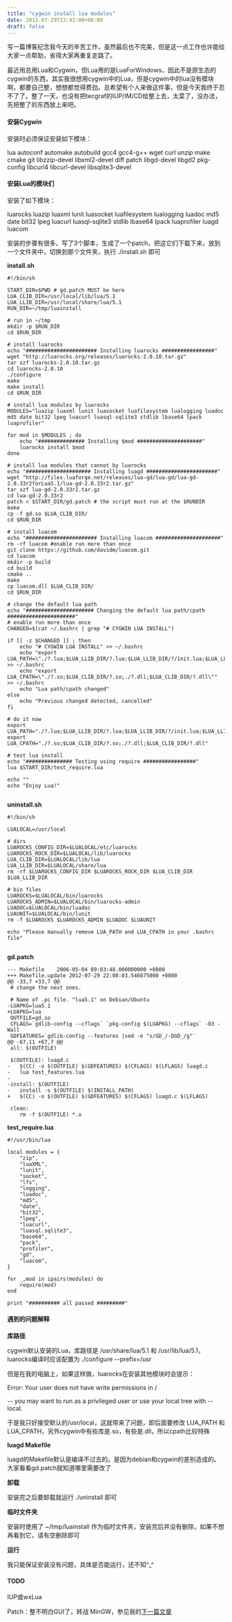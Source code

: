```yaml
---
title: "cygwin install lua modules"
date: 2012-07-29T23:43:00+08:00
draft: false
---
```


写一篇博客纪念我今天的辛苦工作，虽然最后也不完美，但是这一点工作也许能给大家一点帮助，省得大家再重复走路了。


  




最近用总用Lua和Cygwin，但Lua用的是LuaForWindows，因此不是原生态的cygwin的东西，其实我很想用cygwin中的Lua，但是cygwin中的lua没有模块啊，都要自己整，想想都觉得费劲。总希望有个人来做这件事，但是今天我终于忍不了了。整了一天，也没有把tecgraf的IUP/IM/CD给整上去，太菜了，没办法，先把整了的东西放上来吧。


  




#### 安装Cygwin


安装时必须保证安装如下模块：


lua autoconf automake autobuild gcc4 gcc4-g++ wget curl unzip make cmake git libzzip-devel libxml2-devel diff patch libgd-devel libgd2 pkg-config libcurl4 libcurl-devel libsqlite3-devel  




#### 安装Lua的模块们


安装了如下模块：


luarocks luazip luaxml lunit luasocket luafilesystem lualogging luadoc md5 date bit32 lpeg luacurl luasql-sqlite3 stdlib lbase64 lpack luaprofiler luagd luacom  




安装的步骤有很多，写了3个脚本，生成了一个patch，把这它们下载下来，放到一个文件夹中，切换到那个文件夹，执行 ./install.sh 即可


  




**install.sh**




```
#!/bin/sh

START_DIR=$PWD # gd.patch MUST be here
LUA_CLIB_DIR=/usr/local/lib/lua/5.1
LUA_LLIB_DIR=/usr/local/share/lua/5.1
RUN_DIR=~/tmp/luainstall

# run in ~/tmp
mkdir -p $RUN_DIR
cd $RUN_DIR

# install luarocks
echo "####################### Installing luarocks #################"
wget "http://luarocks.org/releases/luarocks-2.0.10.tar.gz"
tar xzf luarocks-2.0.10.tar.gz
cd luarocks-2.0.10
./configure
make
make install
cd $RUN_DIR

# install lua modules by luarocks
MODULES="luazip luaxml lunit luasocket luafilesystem lualogging luadoc md5 date bit32 lpeg luacurl luasql-sqlite3 stdlib lbase64 lpack luaprofiler"

for mod in $MODULES ; do
	echo "############### Installing $mod #####################"
	luarocks install $mod
done

# install lua modules that cannot by luarocks
echo "##################### Installing luagd #######################"
wget "http://files.luaforge.net/releases/lua-gd/lua-gd/lua-gd-2.0.33r2forLua5.1/lua-gd-2.0.33r2.tar.gz"
tar xzf lua-gd-2.0.33r2.tar.gz
cd lua-gd-2.0.33r2
patch < $START_DIR/gd.patch # the script must run at the $RUNDIR
make
cp -f gd.so $LUA_CLIB_DIR/
cd $RUN_DIR

# install luacom
echo "####################### Installing luacom #####################"
rm -rf luacom #enable run more than once
git clone https://github.com/davidm/luacom.git
cd luacom
mkdir -p build
cd build
cmake ..
make
cp luacom.dll $LUA_CLIB_DIR/
cd $RUN_DIR

# change the default lua path
echo "###################### Changing the default lua path/cpath ######################"
# enable run more than once
CHANGED=$(cat ~/.bashrc | grep "# CYGWIN LUA INSTALL")

if [[ -z $CHANGED ]] ; then
	echo "# CYGWIN LUA INSTALL" >> ~/.bashrc
	echo "export LUA_PATH=\"./?.lua;$LUA_LLIB_DIR/?.lua;$LUA_LLIB_DIR/?/init.lua;$LUA_LLIB_DIR/?.lua;$LUA_LLIB_DIR/?/init.lua\"" >> ~/.bashrc
	echo "export LUA_CPATH=\"./?.so;$LUA_CLIB_DIR/?.so;./?.dll;$LUA_CLIB_DIR/?.dll\"" >> ~/.bashrc
	echo "Lua path/cpath changed"
else
	echo "Previous changed detected, cancelled"	
fi

# do it now
export LUA_PATH="./?.lua;$LUA_LLIB_DIR/?.lua;$LUA_LLIB_DIR/?/init.lua;$LUA_LLIB_DIR/?.lua;$LUA_LLIB_DIR/?/init.lua"
export LUA_CPATH="./?.so;$LUA_CLIB_DIR/?.so;./?.dll;$LUA_CLIB_DIR/?.dll"

# test lua install
echo "############### Testing using require #################"
lua $START_DIR/test_require.lua

echo ""
echo "Enjoy Lua!"


```
  

**uninstall.sh**



```
#!/bin/sh

LUALOCAL=/usr/local

# dirs
LUAROCKS_CONFIG_DIR=$LUALOCAL/etc/luarocks
LUAROCKS_ROCK_DIR=$LUALOCAL/lib/luarocks
LUA_CLIB_DIR=$LUALOCAL/lib/lua
LUA_LLIB_DIR=$LUALOCAL/share/lua
rm -rf $LUAROCKS_CONFIG_DIR $LUAROCKS_ROCK_DIR $LUA_CLIB_DIR $LUA_LLIB_DIR

# bin files
LUAROCKS=$LUALOCAL/bin/luarocks
LUAROCKS_ADMIN=$LUALOCAL/bin/luarocks-admin
LUADOC=$LUALOCAL/bin/luadoc
LUAUNIT=$LUALOCAL/bin/lunit
rm -f $LUAROCKS $LUAROCKS_ADMIN $LUADOC $LUAUNIT

echo "Please manually remove LUA_PATH and LUA_CPATH in your .bashrc file"


```
  

**gd.patch**



```
--- Makefile	2006-05-04 09:03:48.000000000 +0800
+++ Makefile.update	2012-07-29 22:08:03.546875000 +0800
@@ -33,7 +33,7 @@
 # change the next ones.
 
 # Name of .pc file. "lua5.1" on Debian/Ubuntu
-LUAPKG=lua5.1
+LUAPKG=lua
 OUTFILE=gd.so
 CFLAGS=`gdlib-config --cflags` `pkg-config $(LUAPKG) --cflags` -O3 -Wall
 GDFEATURES=`gdlib-config --features |sed -e "s/GD_/-DGD_/g"`
@@ -67,11 +67,7 @@
 all: $(OUTFILE)
 
 $(OUTFILE): luagd.c
-	$(CC) -o $(OUTFILE) $(GDFEATURES) $(CFLAGS) $(LFLAGS) luagd.c
-	lua test_features.lua
-
-install: $(OUTFILE)
-	install -s $(OUTFILE) $(INSTALL_PATH)
+	$(CC) -o $(OUTFILE) $(GDFEATURES) $(CFLAGS) luagd.c $(LFLAGS)
 
 clean:
 	rm -f $(OUTFILE) *.o

```
  

**test\_require.lua**



```
#!/usr/bin/lua

local modules = {
	"zip",
	"luaXML",
	"lunit",
	"socket",
	"lfs",
	"logging",
	"luadoc",
	"md5",
	"date",
	"bit32",
	"lpeg",
	"luacurl",
	"luasql.sqlite3",
	"base64",
	"pack", 
	"profiler",
	"gd",
	"luacom",
}

for _,mod in ipairs(modules) do
	require(mod)
end

print "########## all passed #########"

```
  


#### 遇到的问题解释


**库路径**  




cygwin默认安装的Lua，库路径是 /usr/share/lua/5.1 和 /usr/lib/lua/5.1，luarocks编译时应该配置为 ./configure --prefix=/usr


但是在我的电脑上，如果这样做，luarocks在安装其他模块时会提示：


Error: Your user does not have write permissions in /  

-- you may want to run as a privileged user or use your local tree with --local.


于是我只好接受默认的/usr/local，这就带来了问题，即后面要修改 LUA\_PATH 和 LUA\_CPATH，另外cygwin中有些库是.so，有些是.dll，所以cpath比较特殊


**luagd Makefile**  




luagd的Makefile默认是编译不过去的。是因为debian和cygwin的差别造成的。大家看看gd.patch就知道哪里需要改了  




**卸载**


安装完之后要卸载就运行 ./uninstall 即可


**临时文件夹**


安装时使用了 ~/tmp/luainstall 作为临时文件夹，安装完后并没有删除，如果不想再看到它，请有空删除即可  




**运行**


我只能保证安装没有问题，具体是否能运行，还不知^\_^  




#### TODO


IUP或wxLua


Patch：整不明白GUI了，转战 MinGW，参见我的[下一篇文章](http://blog.csdn.net/windtailljj/article/details/7816182)  




  




  




